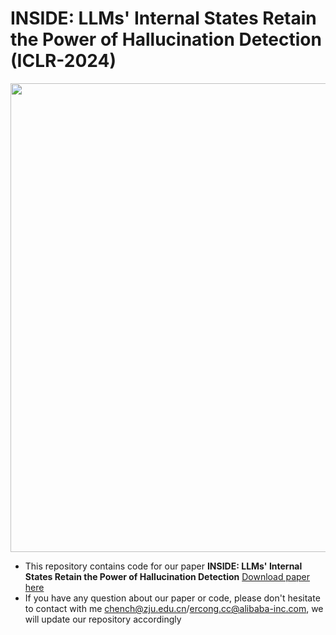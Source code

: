 # INSIDE: LLMs' Internal States Retain the Power of Hallucination Detection (ICLR-2024)

<div align=center><img src="https://github.com/alibaba/eigenscore/blob/main/data/datasets/fig.png" width="750" /></div>


* This repository contains code for our paper **INSIDE: LLMs' Internal States Retain the Power of Hallucination Detection** [Download paper here]([https://arxiv.org/abs/1912.11976](https://arxiv.org/pdf/2402.03744))
* If you have any question about our paper or code, please don't hesitate to contact with me chench@zju.edu.cn/ercong.cc@alibaba-inc.com, we will update our repository accordingly
